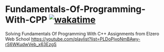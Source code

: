 # Fundamentals-Of-Programming-With-CPP 	[![wakatime](https://wakatime.com/badge/user/6ffb9ab2-5f65-4f75-8aca-758976493b56/project/b23831d5-8dbd-4643-833a-ad7fd2475f46.svg)](https://wakatime.com/badge/user/6ffb9ab2-5f65-4f75-8aca-758976493b56/project/b23831d5-8dbd-4643-833a-ad7fd2475f46)


Solving Fundamentals Of Programming With C++ Assignments from Elzero Web School https://youtube.com/playlist?list=PLDoPjvoNmBAwy-rS6WKudwVeb_x63EzgS 
